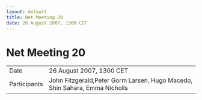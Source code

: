 ```yaml
---
layout: default
title: Net Meeting 20
date: 26 August 2007, 1300 CET
---
```



# Net Meeting 20

|||
|---|---|
| Date | 26 August 2007, 1300 CET |
| Participants | John Fitzgerald,Peter Gorm Larsen, Hugo Macedo, Shin Sahara, Emma Nicholls |

